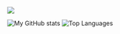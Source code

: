 <img src="https://cdn.discordapp.com/attachments/739165202196725811/777981809106485268/unknown.png"></img>

![My GitHub stats](https://github-readme-stats.vercel.app/api?username=WinG4merBR&show_icons=true&theme=dracula)
![Top Languages](https://github-readme-stats.vercel.app/api/top-langs/?username=WinG4merBR&layout=compact&theme=dracula)

